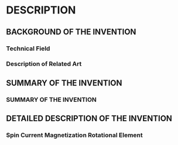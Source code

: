 # DESCRIPTION

## BACKGROUND OF THE INVENTION

### Technical Field

### Description of Related Art

## SUMMARY OF THE INVENTION

### SUMMARY OF THE INVENTION

## DETAILED DESCRIPTION OF THE INVENTION

### Spin Current Magnetization Rotational Element

